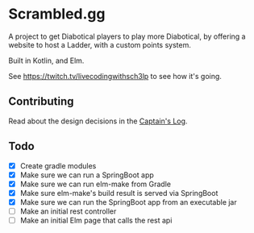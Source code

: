 # Scrambled.gg

A project to get Diabotical players to play more Diabotical, by offering a website to host a Ladder, with a custom points system.

Built in Kotlin, and Elm.

See https://twitch.tv/livecodingwithsch3lp to see how it's going.

## Contributing
Read about the design decisions in the [Captain's Log](./docs/CaptainsLog.md).

## Todo
* [x] Create gradle modules
* [x] Make sure we can run a SpringBoot app
* [x] Make sure we can run elm-make from Gradle
* [x] Make sure elm-make's build result is served via SpringBoot
* [x] Make sure we can run the SpringBoot app from an executable jar
* [ ] Make an initial rest controller
* [ ] Make an initial Elm page that calls the rest api